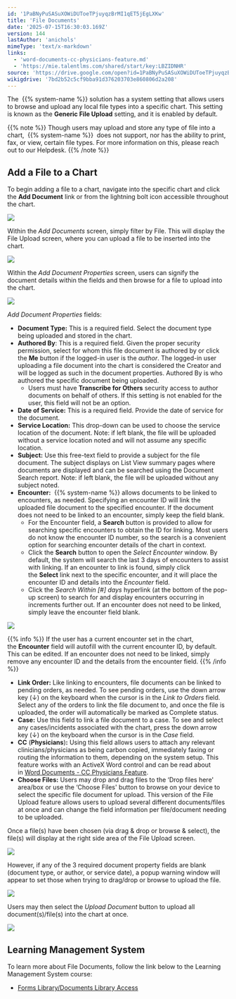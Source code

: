 ```yaml
---
id: '1PaBNyPuSASuXOWiDUToeTPjuyqzBrMI1qET5jEgLXKw'
title: 'File Documents'
date: '2025-07-15T16:30:03.169Z'
version: 144
lastAuthor: 'anichols'
mimeType: 'text/x-markdown'
links:
  - 'word-documents-cc-physicians-feature.md'
  - 'https://mie.talentlms.com/shared/start/key:LBZIDNHR'
source: 'https://drive.google.com/open?id=1PaBNyPuSASuXOWiDUToeTPjuyqzBrMI1qET5jEgLXKw'
wikigdrive: '7bd2b52c5cf9bba91d376203703e860806d2a208'
---
```

The  {{% system-name %}} solution has a system setting that allows users to browse and upload any local file types into a specific chart. This setting is known as the **Generic File Upload** setting, and it is enabled by default.

{{% note %}}
Though users may upload and store any type of file into a chart,  {{% system-name %}}  does not support, nor has the ability to print, fax, or view, certain file types. For more information on this, please reach out to our Helpdesk.
{{% /note %}}

## Add a File to a Chart

To begin adding a file to a chart, navigate into the specific chart and click the **Add Document** link or from the lightning bolt icon accessible throughout the chart.

![](../file-documents.assets/f4ff0d2ba8c74dfd5da941bb4de84180.png)

Within the *Add Documents* screen, simply filter by File.  This will display the File Upload screen, where you can upload a file to be inserted into the chart.

![](../file-documents.assets/76e9434a10b18e1f85d5c7189508109a.png)

Within the *Add Document Properties* screen, users can signify the document details within the fields and then browse for a file to upload into the chart.

![](../file-documents.assets/ff49f7cbeba2067055e8c144f14d6cad.png)

*Add Document Properties* fields:

* <strong>Document Type:</strong> This is a required field. Select the document type being uploaded and stored in the chart.
* <strong>Authored By</strong>: This is a required field. Given the proper security permission, select for whom this file document is authored by or click the <strong>Me</strong> button if the logged-in user is the <em>author</em>. The logged-in user uploading a file document into the chart is considered the Creator and will be logged as such in the document properties. Authored By is who authored the specific document being uploaded.
    * Users must have <strong>Transcribe for Others</strong> security access to author documents on behalf of others. If this setting is not enabled for the user, this field will not be an option.
* <strong>Date of Service:</strong> This is a required field. Provide the date of service for the document.
* <strong>Service Location:</strong> This drop-down can be used to choose the service location of the document. Note: if left blank, the file will be uploaded without a service location noted and will not assume any specific location.
* <strong>Subject:</strong> Use this free-text field to provide a subject for the file document. The subject displays on List View summary pages where documents are displayed and can be searched using the Document Search report. Note: if left blank, the file will be uploaded without any subject noted.
* <strong>Encounter:</strong>  {{% system-name %}} allows documents to be linked to encounters, as needed. Specifying an encounter ID will link the uploaded file document to the specified encounter. If the document does not need to be linked to an encounter, simply keep the field blank.
    * For the Encounter field, a <strong>Search</strong> button is provided to allow for searching specific encounters to obtain the ID for linking. Most users do not know the encounter ID number, so the search is a convenient option for searching encounter details of the chart in context.
    * Click the <strong>Search</strong> button to open the <em>Select Encounter</em> window. By default, the system will search the last 3 days of encounters to assist with linking. If an encounter to link is found, simply click the <strong>Select</strong> link next to the specific encounter, and it will place the encounter ID and details into the <em>Encounter</em> field.
    * Click the <em>Search Within [#] days</em> hyperlink (at the bottom of the pop-up screen) to search for and display encounters occurring in increments further out. If an encounter does not need to be linked, simply leave the encounter field blank.

![](../file-documents.assets/9cf368609c37462e90d929065466525e.png)

{{% info %}}
If the user has a current encounter set in the chart, the **Encounter** field will autofill with the current encounter ID, by default. This can be edited. If an encounter does not need to be linked, simply remove any encounter ID and the details from the encounter field.
{{% /info %}}

* <strong>Link Order:</strong> Like linking to encounters, file documents can be linked to pending orders, as needed. To see pending orders, use the down arrow key (↓) on the keyboard when the cursor is in the <em>Link to Orders</em> field. Select any of the orders to link the file document to, and once the file is uploaded, the order will automatically be marked as Complete status.
* <strong>Case:</strong> Use this field to link a file document to a case. To see and select any cases/incidents associated with the chart, press the down arrow key (↓) on the keyboard when the cursor is in the <em>Case</em> field.
* <strong>CC</strong> (<strong>Physicians</strong>)<strong>:</strong> Using this field allows users to attach any relevant clinicians/physicians as being carbon copied, immediately faxing or routing the information to them, depending on the system setup. This feature works with an ActiveX Word control and can be read about in [Word Documents - CC Physicians Feature](word-documents-cc-physicians-feature.md).
* <strong>Choose Files:</strong> Users may drop and drag files to the ‘Drop files here' area/box or use the ‘Choose Files' button to browse on your device to select the specific file document for upload. This version of the File Upload feature allows users to upload several different documents/files at once and can change the field information per file/document needing to be uploaded.

Once a file(s) have been chosen (via drag & drop or browse & select), the file(s) will display at the right side area of the File Upload screen.

![](../file-documents.assets/b1524c7d1faf72d54195dff7a3a3c780.png)

However, if any of the 3 required document property fields are blank (document type, or author, or service date), a popup warning window will appear to set those when trying to drag/drop or browse to upload the file.

![](../file-documents.assets/841379bf4f1beee45966f745cb6470cd.png)

Users may then select the *Upload Document* button to upload all document(s)/file(s) into the chart at once.

![](../file-documents.assets/5b4edc50aaa5c22a3e4991cd6d696174.png)

## Learning Management System

To learn more about File Documents, follow the link below to the Learning Management System course:

* [Forms Library/Documents Library Access](https://mie.talentlms.com/shared/start/key:LBZIDNHR)
